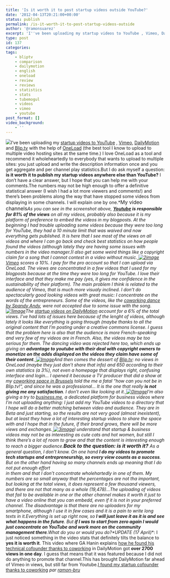 ```yaml
---
title: 'Is it worth it to post startup videos outside YouTube?'
date: '2012-04-13T20:21:00+00:00'
status: publish
permalink: /is-it-worth-it-to-post-startup-videos-outside
author: '@ramonsuarez'
excerpt: 'I''ve been uploading my startup videos to YouTube , Vimeo, DailyMotion and Blip.tv with the help of OneLoad (the best tool I know to upload to multiple video hosting sites at the same time.) I love OneLoad as a tool and recommend it wholeheartedly ...'
type: post
id: 137
categories:
tags:
    - bliptv
    - comparison
    - dailymotion
    - english
    - oneload
    - review
    - reviews
    - statistics
    - stats
    - tubemogul
    - videos
    - vimeo
    - youtube
post_format: []
video_background:
    - ''
---
```

![](/uploads/2013/02/startup-video-uploads-youtube.png)I’ve been uploading my [startup videos to YouTube](http://www.youtube.com/user/ramonsuarezv?feature=mhee) , [Vimeo](http://vimeo.com/ramonsuarez), [DailyMotion](http://www.dailymotion.com/ramon-bru) and [Blip.tv](http://blip.tv/ramonsuarez) with the help of [OneLoad](http://www.oneload.com/) (the best tool I know to upload to multiple video hosting sites at the same time.) I love OneLoad as a tool and recommend it wholeheartedly to everybody that wants to upload to multiple sites: you just upload and write the description information once and you get aggregate and per channel play statistics.But I do ask myself a question: **is it worth it to publish my startup videos anywhere else than YouTube?** I don’t have a clear answer, but I hope that you can help me with your comments.The numbers may not be high enough to offer a definitive statistical answer (I wish I had a lot more viewers and comments!) and there’s been problems along the way that have stopped some videos from displaying in some channels. I will explain one by one.*<span style="font-size: medium;">My video channels</span>**As you can see in the screenshot above, **[Youtube](http://www.youtube.com/user/ramonsuarezv?feature=mhee) is responsible for 81% of the views** on all my videos, probably also because it is my platform of preference to embed the videos in my blogposts. At the beginning I had trouble uploading some videos because they were too long for YouTube, they had a 10 minute limit that was waived and now everything gets published. It is here that I see most of the views on all videos and where I can go back and check best statistics on how people found the videos (although lately they are having some issues with numbers in the video manager.)I also get some weird things like a copyright claim for a song that I cannot contest in a video without music.[  ](http://www.youtube.com/user/ramonsuarezv?feature=mhee)[![2image](http://getfile7.posterous.com/getfile/files.posterous.com/ramonsuarez/ynddTvx2VbE0D6LCJUMEfCKf3WWYNBV9yymweixLemFg7KLBd5Jv2BlldwIm/2image.png.scaled.500.jpg)](http://getfile6.posterous.com/getfile/files.posterous.com/ramonsuarez/KClr0e99FRDju8OoVlDV3ibRZLeCD8p6GbJ55XUozMgeIc2NFfrGQi7JAJHm/2image.png)[Vimeo](https://vimeo.com/ramonsuarez) scores a 10%. I pay for the pro account so that I can upload via OneLoad. The views are concentrated in a few videos that I used for my blogposts because at the time they were too long for YouTube. I love their interface and that they make me pay (yes, it gives me confidence in the sustainability of their platform). The main problem I think is related to the audience of Vimeo, that is much more visualy inclined. I don’t do spectacularly good looking videos with great music: I concentrate on the words of the entrepreneurs. Some of the videos, like the [coworking dance by Spandy Andy](http://youtu.be/fg4V0T9vKzE), were not accepted due to some issue with the song.[  ](https://vimeo.com/ramonsuarez)[![1image](http://getfile1.posterous.com/getfile/files.posterous.com/ramonsuarez/UJ8opFyaeI3sfSef7NAehcCGBolIFfTpC3eTfWJy2QKLedifxRFB3iG0TAI3/1image.png.scaled.500.jpg)](http://getfile0.posterous.com/getfile/files.posterous.com/ramonsuarez/BhBwLFmC4bRxozi4sW01m0tWzsw8GqjOSiZEyFV8f0iOljNLj5KZz2EncpjF/1image.png)The [startup videos on DailyMotion](http://www.dailymotion.com/ramon-bru) account for a 6% of the total views. I’ve had lots of issues here because of the lenght of videos, although lately it looks like everything is going through (maybe thanks to all the original content that I’m posting under a creative commons license. I guess that the problem here is also that the audience is more French-speaking and very few of my videos are in French. Also, the videos may be too serious for them. The dancing video was rejected here too, which ends up giving an **advantage to youtube with their deal with copyright owners to monetize on the adds displayed on the videos they claim have some of their content**.[  ](http://www.dailymotion.com/ramon-bru)[![Image](http://getfile9.posterous.com/getfile/files.posterous.com/ramonsuarez/BJO2EXSTqAom0n795cmpGrzC6XfX6GQ0xgsXUCbiFOvgnPuL03WsIODcoKAJ/image.png.scaled.500.jpg)](http://getfile8.posterous.com/getfile/files.posterous.com/ramonsuarez/YqOhTNxQIu3a9DU9Mfosmeb1Eug6cMrOaVsXcFUpYkE7zojMitQzszWR42KH/image.png)And then comes the dessert of [Blip.tv](http://blip.tv/ramonsuarez): no views in OneLoad (maybe they just don’t share that info) and 650 according to their own statistics (a 3%), not even a homepage that displays right, confusing interface and login… I opened it because a TV producer that did a show at my [coworking space in Brussels](http://coworking.betagroup.be) told the me a fatal “*how can you not be in Blip.tv!*“, and since he was a professional… It is the one that really **is not giving me any satisfaction**. I don’t even like looking at it.[  ](http://blip.tv/ramonsuarez)[![0image](http://getfile5.posterous.com/getfile/files.posterous.com/ramonsuarez/mBnVIvpDs2dNlnCisU8fjs9wKcoHhskRDhk82JiG8Dv7Bh1XuWiWWJbM06ey/0image.png.scaled.500.jpg)](http://getfile4.posterous.com/getfile/files.posterous.com/ramonsuarez/vGcnGlkxdwUGUFB3sZNQuZXqPR25oj5qs4NNEh0fpG6wQk6R1A36M4OvOw2d/0image.png)I’m also giving a try to [business.me](http://www.business.me/u/145), a dedicated platform for business videos where I’m not uploading anything: I just add my YouTube videos to a directory that I hope will do a better matching between video and audience. They are in Beta and just starting, so the results are not very good (almost inexistent), but at least they have a lot of interesting startup videos to share the space with and I hope that in the future, if their brand grows, there will be more views and exchanges.[  ](http://www.business.me/u/145)[![3image](http://getfile9.posterous.com/getfile/files.posterous.com/ramonsuarez/ea44gJ00GfSlFXATTSiND5xOD8SqMxsM02GU0xAp3jQhgPwTt0vq7z8f8UYd/3image.png.scaled.500.jpg)](http://getfile8.posterous.com/getfile/files.posterous.com/ramonsuarez/SdzFhgdGmQuep73DXU4pfjA3cEBAuZNxAnYcxOexHZfDJnBgcjBeDLWpeyTB/3image.png)I understand that startup & business videos may not be as interesting as cute cats and hot women, but still I think there’s a lot of room to grow and that the content is interesting enough to reach a bigger audience.<span style="font-size: medium;">**Back to the question: is it worth it?** </span>As a general question, I don’t know. On one hand **I do my videos to promote tech startups and entrepreneurship, so every view counts as a success**. But on the other hand having so many channels ends up meaning that I do not put enough effort  
in them and that I don’t concentrate wholehartedly in one of them. My numbers are so small anyway that the percentages are not tha important, but looking at the total views, it does represent a few thousand viewers, and there are not that many as a whole (19,478)…*The uploading of videos that fail to be available in one or the other channel makes it worth it just to have a video online that you can embedd**, even if it is not in your preferred channel. The disadvantage is that there are no uploaders for my smartphone, although I use it in few cases and it is a pain to write long texts in it.Everything is set up right now, so **I will just leave it as it is and see what happens in the future**. But **if I was to start from zero again I would just concentrate on YouTube and work more on the community management there**.What do you or would you do?*UPDATE (17 April)**: I just noticed something in the video stats that definitely tilts the balance to **yes it is worth it**. This video where GA Hanin explains [how he found his technical cofounder thanks to coworking](http://www.dailymotion.com/video/xq2xgj_i-found-my-startup-cofounder-thanks-to-coworking_news "how to find a tech cofounder: coworking") in DailyMotion got **over 2700 views in one day**. I guess that means that it was featured because I did not do anything to promote that channel.This has brought DailyMotion far ahead of Vimeo in views, but still far from Youtube.[I found my startup cofounder thanks to coworking](http://www.dailymotion.com/video/xq2xgj_i-found-my-startup-cofounder-thanks-to-coworking_news) *par [ramon-bru](http://www.dailymotion.com/ramon-bru)*